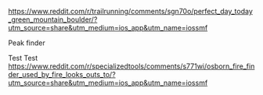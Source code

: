 https://www.reddit.com/r/trailrunning/comments/sgn70o/perfect_day_today_green_mountain_boulder/?utm_source=share&utm_medium=ios_app&utm_name=iossmf

Peak finder


Test
Test https://www.reddit.com/r/specializedtools/comments/s771wi/osborn_fire_finder_used_by_fire_looks_outs_to/?utm_source=share&utm_medium=ios_app&utm_name=iossmf